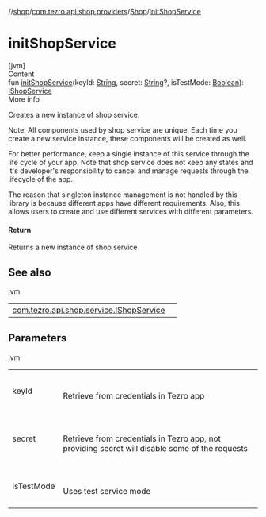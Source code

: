 //[shop](../../../index.md)/[com.tezro.api.shop.providers](../index.md)/[Shop](index.md)/[initShopService](init-shop-service.md)



# initShopService  
[jvm]  
Content  
fun [initShopService](init-shop-service.md)(keyId: [String](https://kotlinlang.org/api/latest/jvm/stdlib/kotlin/-string/index.html), secret: [String](https://kotlinlang.org/api/latest/jvm/stdlib/kotlin/-string/index.html)?, isTestMode: [Boolean](https://kotlinlang.org/api/latest/jvm/stdlib/kotlin/-boolean/index.html)): [IShopService](../../com.tezro.api.shop.service/-i-shop-service/index.md)  
More info  


Creates a new instance of shop service.



Note: All components used by shop service are unique. Each time you create a new service instance, these components will be created as well.



For better performance, keep a single instance of this service through the life cycle of your app. Note that shop service does not keep any states and it's developer's responsibility to cancel and manage requests through the lifecycle of the app.



The reason that singleton instance management is not handled by this library is because different apps have different requirements. Also, this allows users to create and use different services with different parameters.



#### Return  


Returns a new instance of shop service



## See also  
  
jvm  
  
| | |
|---|---|
| <a name="com.tezro.api.shop.providers/Shop/initShopService/#kotlin.String#kotlin.String?#kotlin.Boolean/PointingToDeclaration/"></a>[com.tezro.api.shop.service.IShopService](../../com.tezro.api.shop.service/-i-shop-service/index.md)| <a name="com.tezro.api.shop.providers/Shop/initShopService/#kotlin.String#kotlin.String?#kotlin.Boolean/PointingToDeclaration/"></a>|
  


## Parameters  
  
jvm  
  
| | |
|---|---|
| <a name="com.tezro.api.shop.providers/Shop/initShopService/#kotlin.String#kotlin.String?#kotlin.Boolean/PointingToDeclaration/"></a>keyId| <a name="com.tezro.api.shop.providers/Shop/initShopService/#kotlin.String#kotlin.String?#kotlin.Boolean/PointingToDeclaration/"></a><br><br>Retrieve from credentials in Tezro app<br><br>|
| <a name="com.tezro.api.shop.providers/Shop/initShopService/#kotlin.String#kotlin.String?#kotlin.Boolean/PointingToDeclaration/"></a>secret| <a name="com.tezro.api.shop.providers/Shop/initShopService/#kotlin.String#kotlin.String?#kotlin.Boolean/PointingToDeclaration/"></a><br><br>Retrieve from credentials in Tezro app, not providing secret will disable some of the requests<br><br>|
| <a name="com.tezro.api.shop.providers/Shop/initShopService/#kotlin.String#kotlin.String?#kotlin.Boolean/PointingToDeclaration/"></a>isTestMode| <a name="com.tezro.api.shop.providers/Shop/initShopService/#kotlin.String#kotlin.String?#kotlin.Boolean/PointingToDeclaration/"></a><br><br>Uses test service mode<br><br>|
  
  



